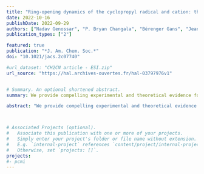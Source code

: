 ```yaml
---
title: "Ring-opening dynamics of the cyclopropyl radical and cation: the transition state nature of the cyclopropyl cation"
date: 2022-10-16
publishDate: 2022-09-29
authors: ["Nadav Genossar", "P. Bryan Changala", "Bérenger Gans", "Jean-Christophe Loison", " Sebastian Hartweg", martin-drumel, " Gustavo A. Garcia", " John F. Stanton", "Branko Ruscic", "Joshua H. Baraban"]
publication_types: ["2"]

featured: true
publication: "*J. Am. Chem. Soc.*"
doi: "10.1021/jacs.2c07740"

#url_dataset: "CH2CN article - ESI.zip"
url_source: "https://hal.archives-ouvertes.fr/hal-03797976v1"


# Summary. An optional shortened abstract.
summary: We provide compelling experimental and theoretical evidence for the transition state nature of the cyclopropyl cation.

abstract: "We provide compelling experimental and theoretical evidence for the transition state nature of the cyclopropyl cation. Synchrotron photoionization spectroscopy employing coincidence techniques together with a novel simulation based on high-accuracy ab initio calculations reveal that the cation is unstable via its allowed disrotatory ring-opening path. The ring strains of the cation and the radical are similar, but both ring opening paths for the radical are forbidden when the full electronic symmetries are considered. These findings are discussed in light of the early predictions by Longuet-Higgins alongside Woodward and Hoffman; we also propose a simple phase space explanation for the appearance of the cyclopropyl photoionization spectrum. The results of this work allow the refinement of the cyclopropane C–H bond dissociation energy, in addition to the cyclopropyl radical and cation cyclization energies, via the Active Thermochemical Tables approach."



# Associated Projects (optional).
#   Associate this publication with one or more of your projects.
#   Simply enter your project's folder or file name without extension.
#   E.g. `internal-project` references `content/project/internal-project/index.md`.
#   Otherwise, set `projects: []`.
projects:
#- pcmi
---
```


